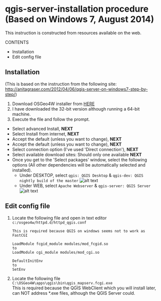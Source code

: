 qgis-server-installation procedure (Based on Windows 7, August 2014)
===================

This instruction is constructed from resources available on the web.

CONTENTS
- Installation
- Edit config file

Installation
------------
(This is based on the instruction from the following site:
http://anitagraser.com/2012/04/06/qgis-server-on-windows7-step-by-step/)

1. Download OSGeo4W installer from [HERE]
2. I have downloaded the 32-bit version although running a 64-bit machine.
3. Execute the file and follow the prompt.
  - Select advanced Install, **NEXT**
  - Select Install from internet, **NEXT**
  - Accept the default (unless you want to change), **NEXT**
  - Accept the default (unless you want to change), **NEXT**
  - Select connection option (I've used 'Direct connection'), **NEXT**
  - Select available download sites: Should only one available **NEXT**
  - Once you get to the 'Select packages' window, select the following options (All other dependencies will be automatically selected and installed).
    - Under DESKTOP, select `qgis: QGIS Desktop` & `qgis-dev: QGIS nightly build of the master`
    ![alt text](https://cloud.githubusercontent.com/assets/8164012/3790271/e8c9bb06-1af4-11e4-9ee7-fa122374970e.png)
    - Under WEB, select `Apache Webserver` & `qgis-server: QGIS Server`
    ![alt text](https://cloud.githubusercontent.com/assets/8164012/3790272/eaf76838-1af4-11e4-9e37-f5f15b76eec8.png)

Edit config file
----------------

1. Locate the following file and open in text editor<br/>
   `c:/osgeo4w/httpd.d/httpd_qgis.conf`

	```
	This is required because QGIS on windows seems not to work as FastCGI
	
	LoadModule fcgid_module modules/mod_fcgid.so
	to
	LoadModule cgi_module modules/mod_cgi.so
	```
	```
	DefaultInitEnv
	to
	SetEnv
	```

2. Locate the following file `C:\OSGeo4W\apps\qgis\bin\qgis_mapserv.fcgi.exe`<br/>
   This is required because the QGIS WebClient which you will install later, can NOT address *.exe files, although the     QGIS Server could.


[HERE]:https://www.qgis.org/en/site/forusers/download.html
